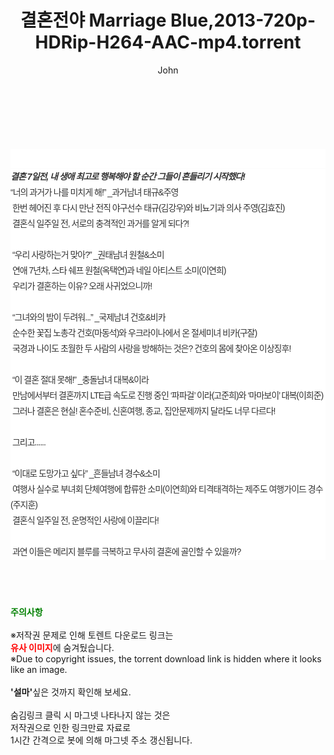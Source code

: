 ﻿---
layout: post
title:  "결혼전야 Marriage Blue,2013-720p-HDRip-H264-AAC-mp4.torrent"
author: John
categories: [ 영화 ]
tags: [  ]
image:  
description: "결혼전야 Marriage Blue,2013-720p-HDRip-H264-AAC-mp4 torrent 정보 공유"
toc: true
toc_sticky: true
---

<br>
<div class="view-img">
<a class="view_image" href="http://torrentmobile62.com/bbs/view_image.php?fn=%2Fdata%2Ffile%2Fmovie%2F3735183265_URb4C8fI_da6c27555ebb280363931898104488a3b16886a6.jpg" target="_blank"><img alt="" class="img-tag" content="http://torrentmobile62.com/data/file/movie/3735183265_URb4C8fI_da6c27555ebb280363931898104488a3b16886a6.jpg" itemprop="image" src="http://torrentmobile62.com/data/file/movie/3735183265_URb4C8fI_da6c27555ebb280363931898104488a3b16886a6.jpg"/></a><a class="view_image" href="http://torrentmobile62.com/bbs/view_image.php?fn=%2Fdata%2Ffile%2Fmovie%2F3735183265_XL6Ku3cU_b2e27c78d5016241cc9bfd538290eb1831978127.jpg" target="_blank"><img alt="" class="img-tag" content="http://torrentmobile62.com/data/file/movie/3735183265_XL6Ku3cU_b2e27c78d5016241cc9bfd538290eb1831978127.jpg" itemprop="image" src="http://torrentmobile62.com/data/file/movie/3735183265_XL6Ku3cU_b2e27c78d5016241cc9bfd538290eb1831978127.jpg"/></a></div><div class="view-content" itemprop="description">
<p><br/></p><div class="title_area" style="margin:0px 0px 9px;padding:0px;list-style:none;font-family:'나눔고딕', NanumGothic, '돋움', Dotum, Helvetica, 'AppleSDGothicNeo-Medium', AppleGothic, sans-serif;height:30px;float:none;background-color:rgb(255,255,255);"><h4 class="h_story" style="margin:5px 10px 0px 0px;padding:0px;list-style:none;font-family:'돋움', sans-serif;height:18px;width:49px;background:url(&quot;https://ssl.pstatic.net/static/movie/2020/10/h_tx_sp5.png&quot;) no-repeat 0px -17px;float:left;"><strong class="blind" style="margin:0px;padding:0px;list-style:none;font-size:0px;font-family:inherit;color:inherit;width:1px;height:1px;line-height:0;">줄거리</strong></h4></div><h5 class="h_tx_story" style="margin:-7px 0px 1px;padding:0px;list-style:none;font-size:14px;font-family:'나눔고딕', NanumGothic, Helvetica, sans-serif;color:rgb(51,51,51);background-image:url(&quot;https://ssl.pstatic.net/static/movie/2014/01/blank.gif&quot;);letter-spacing:-1px;line-height:25px;background-color:rgb(255,255,255);">결혼 7일전, 내 생애 최고로 행복해야 할 순간 그들이 흔들리기 시작했다!</h5><p class="con_tx" style="margin-top:-1px;margin-bottom:-6px;list-style:none;font-size:14px;font-family:'나눔고딕', NanumGothic, '돋움', Dotum, Helvetica, 'AppleSDGothicNeo-Medium', AppleGothic, sans-serif;color:rgb(51,51,51);background-image:url(&quot;https://ssl.pstatic.net/static/movie/2014/01/blank.gif&quot;);letter-spacing:-1px;line-height:25px;background-color:rgb(255,255,255);">“너의 과거가 나를 미치게 해!” _과거남녀 태규&amp;주영<br style="list-style:none;font-size:12px;font-family:'돋움', sans-serif;color:rgb(0,0,0);"/> 한번 헤어진 후 다시 만난 전직 야구선수 태규(김강우)와 비뇨기과 의사 주영(김효진)<br style="list-style:none;font-size:12px;font-family:'돋움', sans-serif;color:rgb(0,0,0);"/> 결혼식 일주일 전, 서로의 충격적인 과거를 알게 되다?!<br style="list-style:none;font-size:12px;font-family:'돋움', sans-serif;color:rgb(0,0,0);"/> <br style="list-style:none;font-size:12px;font-family:'돋움', sans-serif;color:rgb(0,0,0);"/> “우리 사랑하는거 맞아?” _권태남녀 원철&amp;소미<br style="list-style:none;font-size:12px;font-family:'돋움', sans-serif;color:rgb(0,0,0);"/> 연애 7년차, 스타 쉐프 원철(옥택연)과 네일 아티스트 소미(이연희)<br style="list-style:none;font-size:12px;font-family:'돋움', sans-serif;color:rgb(0,0,0);"/> 우리가 결혼하는 이유? 오래 사귀었으니까!<br style="list-style:none;font-size:12px;font-family:'돋움', sans-serif;color:rgb(0,0,0);"/> <br style="list-style:none;font-size:12px;font-family:'돋움', sans-serif;color:rgb(0,0,0);"/> “그녀와의 밤이 두려워...” _국제남녀 건호&amp;비카<br style="list-style:none;font-size:12px;font-family:'돋움', sans-serif;color:rgb(0,0,0);"/> 순수한 꽃집 노총각 건호(마동석)와 우크라이나에서 온 절세미녀 비카(구잘)<br style="list-style:none;font-size:12px;font-family:'돋움', sans-serif;color:rgb(0,0,0);"/> 국경과 나이도 초월한 두 사람의 사랑을 방해하는 것은? 건호의 몸에 찾아온 이상징후!<br style="list-style:none;font-size:12px;font-family:'돋움', sans-serif;color:rgb(0,0,0);"/> <br style="list-style:none;font-size:12px;font-family:'돋움', sans-serif;color:rgb(0,0,0);"/> “이 결혼 절대 못해!” _충돌남녀 대복&amp;이라<br style="list-style:none;font-size:12px;font-family:'돋움', sans-serif;color:rgb(0,0,0);"/> 만남에서부터 결혼까지 LTE급 속도로 진행 중인 ‘파파걸’ 이라(고준희)와 ‘마마보이’ 대복(이희준)<br style="list-style:none;font-size:12px;font-family:'돋움', sans-serif;color:rgb(0,0,0);"/> 그러나 결혼은 현실! 혼수준비, 신혼여행, 종교, 집안문제까지 달라도 너무 다르다!<br style="list-style:none;font-size:12px;font-family:'돋움', sans-serif;color:rgb(0,0,0);"/> <br style="list-style:none;font-size:12px;font-family:'돋움', sans-serif;color:rgb(0,0,0);"/> 그리고......<br style="list-style:none;font-size:12px;font-family:'돋움', sans-serif;color:rgb(0,0,0);"/> <br style="list-style:none;font-size:12px;font-family:'돋움', sans-serif;color:rgb(0,0,0);"/> “이대로 도망가고 싶다” _흔들남녀 경수&amp;소미<br style="list-style:none;font-size:12px;font-family:'돋움', sans-serif;color:rgb(0,0,0);"/> 여행사 실수로 부녀회 단체여행에 합류한 소미(이연희)와 티격태격하는 제주도 여행가이드 경수(주지훈)<br style="list-style:none;font-size:12px;font-family:'돋움', sans-serif;color:rgb(0,0,0);"/> 결혼식 일주일 전, 운명적인 사랑에 이끌리다!<br style="list-style:none;font-size:12px;font-family:'돋움', sans-serif;color:rgb(0,0,0);"/> <br style="list-style:none;font-size:12px;font-family:'돋움', sans-serif;color:rgb(0,0,0);"/> 과연 이들은 메리지 블루를 극복하고 무사히 결혼에 골인할 수 있을까?</p> </div>
    
<br><br><br>
<p data-ke-size="size16"><b><span style="color: green;">주의사항</span></b><br /><br />※저작권 문제로 인해 토렌트 다운로드 링크는<br /><b><span style="color: red;">유사 이미지</span></b>에 숨겨뒀습니다.<br />※Due to copyright issues, the torrent download link is hidden where it looks like an image.<br /><br /><b>'설마'</b>싶은 것까지 확인해 보세요.<br /><br />숨김링크 클릭 시 마그넷 나타나지 않는 것은<br />저작권으로 인한 링크만료 자료로<br />1시간 간격으로 봇에 의해 마그넷 주소 갱신됩니다.</p>

